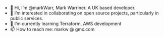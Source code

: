 - 👋 Hi, I’m @markWarr, Mark Warriner. A UK based developer.
- 👀 I’m interested in collaborating on open source projects, particularly in public services.
- 🌱 I’m currently learning Terraform, AWS development
- 📫 How to reach me: markw @ gmx.com

<!---
markWarr/markWarr is a ✨ special ✨ repository because its `README.md` (this file) appears on your GitHub profile.
You can click the Preview link to take a look at your changes.
--->
